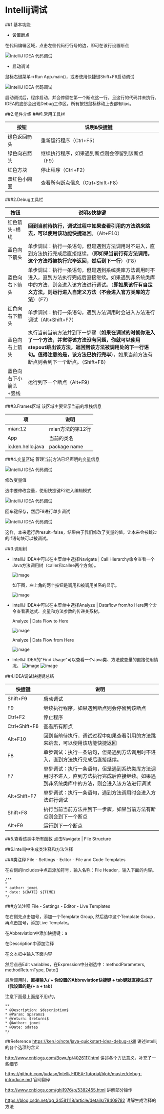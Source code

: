 # Intellij调试

##1.基本功能
- 设置断点

在代码编辑区域，点击左侧代码行行号的边，即可在该行设置断点

![IntelliJ IDEA 代码调试](picture/debug-01-01.png)

- 启动调试

鼠标右键菜单->Run App.main()，或者使用快捷键Shift+F9启动调试

![IntelliJ IDEA 代码调试](picture/debug-01-02.png?a)

启动调试后，程序启动，并会停留在第一个断点这一行。且这行的代码并未执行。
IDEA的底部会出现Debug工作区。所有按钮鼠标移动上去都有tips。

##2.组件介绍
###1.常用工具栏

| 按钮     | 说明&快捷键                    |
| ------ | ------------------------- |
| 绿色返回箭头 | 重新运行程序（Ctrl+F5）           |
| 绿色向右箭头 | 继续执行程序，如果遇到断点则会停留到该断点（F9） |
| 红色方块   | 停止程序（Ctrl+F2）             |
| 双红色小圆圈 | 查看所有断点信息（Ctrl+Shift+F8）   |

###2.Debug工具栏

| 按钮          | 说明&快捷键                                   |
| ----------- | ---------------------------------------- |
| 红色箭头+横线     | **回到当前待执行，调试过程中如果查看引用的方法跳来跳去，可以使用该功能快捷返回**。（Alt+F10） |
| 蓝色向下箭头      | 单步调试：执行一条语句，但是遇到方法调用时不进入，直到方法执行完成后直接继续。（**即如果当前行有方法调用，这个方法将被执行完毕返回，然后到下一行**）（F8） |
| 蓝色向右下箭头     | 单步调试：执行一条语句，但是遇到系统类库方法调用时不进入，直到方法执行完成后直接继续。如果遇到非系统类库中的方法，则会进入该方法进行调试。（**即如果该行有自定义方法，则运行进入自定义方法（不会进入官方类库的方法**）（F7） |
| 红色向右下箭头     | 单步调试：执行一条语句，遇到方法调用时会进入方法进行调试（Alt+Shift+F7） |
| 蓝色向右上箭头     | 执行当前当前方法并到下一步骤（**如果在调试的时候你进入了一个方法，并觉得该方法没有问题，你就可以使用stepout跳出该方法，返回到该方法被调用处的下一行语句。值得注意的是，该方法已执行完毕**），如果当前方法有断点则会到下一个断点。（Shift+F8） |
| 蓝色向右下小箭头+竖线 | 运行到下一个断点（Alt+F9）                         |

###3.Frames区域
该区域主要显示当前的堆栈信息

| 项                 | 说明           |
| ----------------- | ------------ |
| mian:12           | mian方法的第12行  |
| App               | 当前的类名        |
| io.ken.hello.java | package name |

###4.变量区域
管理当前方法已经声明的变量信息

![IntelliJ IDEA 代码调试](picture/debug-01-03.png)

修改变量值

选中要修改变量，使用快捷键F2进入编辑模式

![IntelliJ IDEA 代码调试](picture/debug-01-04.png)

回车键保存，然后F8进行单步调试

![IntelliJ IDEA 代码调试](picture/debug-01-05.png)

这样，本来运行后result=false，结果由于我们修改了变量的值。让本来会被跳过的if语句块可以被调试。

##3.调用树

- IntelliJ IDEA中可以在主菜单中选择Navigate | Call Hierarchy命令查看一个Java方法调用树（caller和callee两个方向）。

  ![image](picture/CallHierarchy.png)

  如下图，左上角的两个按钮是调用和被调用关系的显示。

  ![image](picture/CallHierarchy2.png)

- IntelliJ IDEA中可以在主菜单中选择Analyze | Dataflow from/to Here两个命令查看表达式、变量和方法参数的传递关系树。

  Analyze | Data Flow  to Here

  ![image](picture/DataFlow.png)

  Analyze | Data Flow  from Here

  ![image](picture/DataFlow2.png)

- IntelliJ IDEA的"Find Usage"可以查看一个Java类、方法或变量的直接使用情况。 
  ![image](picture/FindUsage.png)
  ![image](picture/FindUsage2.png)  

##4.IDEA调试快捷键总结

| 快捷键           | 说明                                       |
| ------------- | ---------------------------------------- |
| Shift+F9      | 启动调试                                     |
| F9            | 继续执行程序，如果遇到断点则会停留到该断点                    |
| Ctrl+F2       | 停止程序                                     |
| Ctrl+Shift+F8 | 查看所有断点                                   |
| Alt+F10       | 回到当前待执行，调试过程中如果查看引用的方法跳来跳去，可以使用该功能快捷返回   |
| F8            | 单步调试：执行一条语句，但是遇到方法调用时不进入，直到方法执行完成后直接继续。  |
| F7            | 单步调试：执行一条语句，但是遇到系统类库方法调用时不进入，直到方法执行完成后直接继续。如果遇到非系统类库中的方法，则会进入该方法进行调试 |
| Alt+Shift+F7  | 单步调试：执行一条语句，遇到方法调用时会进入方法进行调试             |
| Shift+F8      | 执行当前当前方法并到下一步骤，如果当前方法有断点则会到下一个断点         |
| Alt+F9        | 运行到下一个断点                                 |

##5.查看该类中所有函数
点击Navigate | File Structure

##6.Intellij中生成类注释和方法注释

###类注释
File - Settings - Editor - File and Code Templates

在右侧的Includes中点击添加符号，输入名称：File Header，输入下面的内容。

```
/**
*
* author: jomei
* date: ${DATE} ${TIME}
*/
```

###方法注释
File - Settings - Editor - Live Templates

在右侧先点击加号，添加一个Template Group, 然后选中这个Template Group，再点击加号，添加Live Template。

在Abbreviation中添加快捷键：a

在Description中添加注释

在文本框中输入下面内容

然后点击Edit variables，在Expression中分别选中：methodParameters, methodReturnType, Date()

最后调用时，**直接输入/ + 你设置的Abbreviation快捷键 + tab键就直接生成了 （我设置的是/+ a + tab）**

注意下面最上面是不用/的。

```
** 
* @Description: $description$ 
* @Param: $params$ 
* @return: $returns$ 
* @Author: jomei
* @Date: $date$ 
*/ 
```


##Reference
https://ken.io/note/java-quickstart-idea-debug-skill 讲述intellij的各个选项的含义

http://www.cnblogs.com/Bowu/p/4026117.html 讲述各个方法意义，补充了一些细节

https://github.com/judasn/IntelliJ-IDEA-Tutorial/blob/master/debug-introduce.md 官网翻译

http://www.cnblogs.com/ghj1976/p/5382455.html 讲解部分操作

https://blog.csdn.net/qq_34581118/article/details/78409782 讲解生成注释的方法
